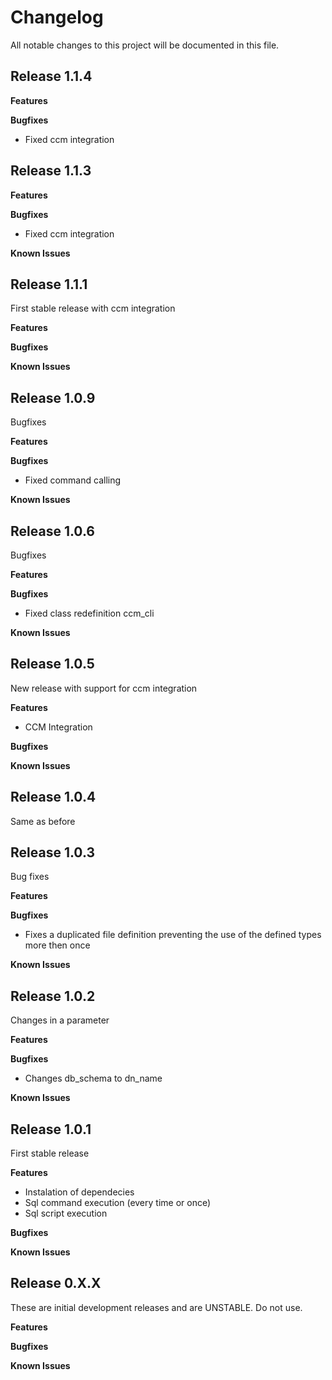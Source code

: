 # Changelog

All notable changes to this project will be documented in this file.

## Release 1.1.4

**Features**

**Bugfixes**

* Fixed ccm integration

## Release 1.1.3

**Features**

**Bugfixes**

* Fixed ccm integration

**Known Issues**

## Release 1.1.1

First stable release with ccm integration

**Features**

**Bugfixes**

**Known Issues**

## Release 1.0.9

Bugfixes

**Features**

**Bugfixes**

* Fixed command calling

**Known Issues**

## Release 1.0.6

Bugfixes

**Features**

**Bugfixes**

* Fixed class redefinition ccm_cli

**Known Issues**

## Release 1.0.5

New release with support for ccm integration

**Features**

* CCM Integration

**Bugfixes**

**Known Issues**
## Release 1.0.4

Same as before

## Release 1.0.3

Bug fixes

**Features**

**Bugfixes**

* Fixes a duplicated file definition preventing the use of the defined types more then once

**Known Issues**

## Release 1.0.2

Changes in a parameter

**Features**

**Bugfixes**

* Changes db_schema to dn_name

**Known Issues**

## Release 1.0.1

First stable release

**Features**

* Instalation of dependecies
* Sql command execution (every time or once)
* Sql script execution

**Bugfixes**

**Known Issues**

## Release 0.X.X

These are initial development releases and are UNSTABLE. Do not use.

**Features**

**Bugfixes**

**Known Issues**
